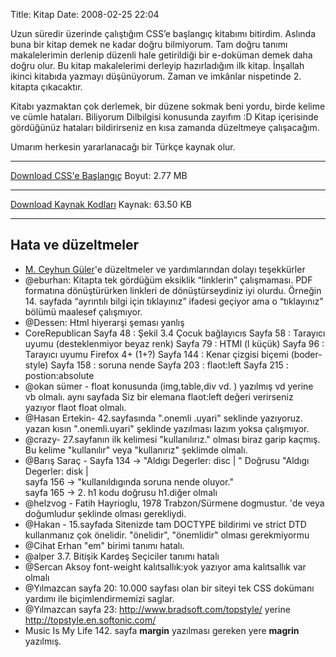 Title: Kitap
Date: 2008-02-25 22:04

Uzun süredir üzerinde çalıştığım CSS’e başlangıç kitabımı bitirdim.
Aslında buna bir kitap demek ne kadar doğru bilmiyorum. Tam doğru tanımı
makalelerimin derlenip düzenli hale getirildiği bir e-doküman demek daha
doğru olur. Bu kitap makalelerimi derleyip hazırladığım ilk kitap.
İnşallah ikinci kitabıda yazmayı düşünüyorum. Zaman ve imkânlar
nispetinde 2. kitapta çıkacaktır.

Kitabı yazmaktan çok derlemek, bir düzene sokmak beni yordu, birde
kelime ve cümle hataları. Biliyorum Dilbilgisi konusunda zayıfım :D
Kitap içerisinde gördüğünüz hataları bildirirseniz en kısa zamanda
düzeltmeye çalışacağım.

Umarım herkesin yararlanacağı bir Türkçe kaynak olur.

  ---------------- ------------------------------
  [Download CSS'e Başlangıç](/dokumanlar/CSS_GIRIS.zip)
  Boyut: 2.77 MB
  ------------------ -----------------------------
  [Download Kaynak Kodları](/dokumanlar/kodlar.zip)
  Kaynak: 63.50 KB
  ------------------ -----------------------------

## Hata ve düzeltmeler

-   [M. Ceyhun Güler](http://www.jayhoon.com/)'e düzeltmeler ve yardımlarından dolayı
    teşekkürler
-   @eburhan: Kitapta tek gördüğüm eksiklik “linklerin” çalışmaması. PDF
    formatına dönüştürürken linkleri de dönüştürseydiniz iyi olurdu.
    Örneğin 14. sayfada “ayrıntılı bilgi için tıklayınız” ifadesi
    geçiyor ama o “tıklayınız” bölümü maalesef çalışmıyor.
-   @Dessen: Html hiyerarşi şeması yanlış
-   CoreRepublican Sayfa 48 : Şekil 3.4 Çocuk bağlayıcıs Sayfa 58 :
    Tarayıcı uyumu (desteklenmiyor beyaz renk) Sayfa 79 : HTMl (l küçük)
    Sayfa 96 : Tarayıcı uyumu Firefox 4+ (1+?) Sayfa 144 : Kenar çizgisi
    biçemi (boder-style) Sayfa 158 : soruna nende Sayfa 203 : flaot:left
    Sayfa 215 : postion:absolute
-   @okan sümer - float konusunda (img,table,div vd. ) yazılmış vd
    yerine vb olmalı. aynı sayfada Siz bir elemana flaot:left değeri
    verirseniz yazıyor flaot float olmalı.
-   @Hasan Ertekin- 42.sayfasında ".onemli .uyari" seklinde yazıyoruz.
    yazan kısın ".onemli.uyari" şeklinde yazılması lazım yoksa
    çalışmıyor.
-   @crazy- 27.sayfanın ilk kelimesi "kullanılırız." olması biraz garip
    kaçmış. Bu kelime "kullanılır" veya "kullanırız" şeklimde olmalı.
-   @Barış Saraç - Sayfa 134 -> "Aldıgı Degerler: disc | " Doğrusu
    "Aldıgı Degerler: disk |  
    sayfa 156 -> "kullanıldıgında soruna nende oluyor."  
    sayfa 165 -> 2. h1 kodu doğrusu h1.diğer olmalı
-   @helzvog - Fatih Hayrioglu, 1978 Trabzon/Sürmene dogmustur. 'de veya
    doğumludur şeklinde olması gerekliydi.
-   @Hakan - 15.sayfada Sitenizde tam DOCTYPE bildirimi ve strict DTD
    kullanmanız çok önelidir. "önelidir", "önemlidir" olması
    gerekmiyormu
-   @Cihat Erhan "em" birimi tanımı hatalı.
-   @alper 3.7. Bitişik Kardeş Seçiciler tanımı hatalı
-   @Sercan Aksoy font-weight kalıtsallık:yok yazıyor ama kalıtsallık
    var olmalı
-   @Yılmazcan sayfa 20: 10.000 sayfası olan bir siteyi tek CSS dokümanı
    yardımı ile biçimlendirmemizi saglar.
-   @Yılmazcan sayfa 23: http://www.bradsoft.com/topstyle/ yerine
    http://topstyle.en.softonic.com/
-   Music Is My Life 142. sayfa **margin** yazılması gereken yere **magrin** yazılmış.
